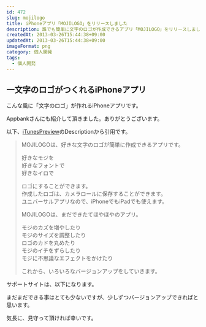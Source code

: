 ```yaml
---
id: 472
slug: mojilogo
title: iPhoneアプリ「MOJILOGO」をリリースしました
description: 誰でも簡単に文字のロゴが作成できるアプリ「MOJILOGO」をリリースしました。はじめての個人開発アプリです。
createdAt: 2013-03-26T15:44:38+09:00
updatedAt: 2013-03-26T15:44:38+09:00
imageFormat: png
category: 個人開発
tags:
  - 個人開発
---
```


## 一文字のロゴがつくれるiPhoneアプリ

こんな風に「文字のロゴ」が作れるiPhoneアプリです。

<app-capture-image article-id="472" img-file-name="mojilogo_icon_big1.png" caption="MOJILOGOでつくった文字のロゴ"></app-capture-image>

Appbankさんにも紹介して頂きました。ありがとうございます。

<app-external-link title="Appbank" note="MOJILOGO: 1文字ロゴをかんたんに作れるアプリ。無料。" link="http://www.appbank.net/2013/02/06/iphone-application/539593.php" img-file-name="appbank.png"></app-external-link>

以下、<a href="https://itunes.apple.com/app/id590388039" target="_blank">iTunesPreview</a>のDescriptionから引用です。

> MOJILOGOは、好きな文字のロゴが簡単に作成できるアプリです。
> 
> 好きなモジを  
> 好きなフォントで  
> 好きなイロで
> 
> ロゴにすることができます。  
> 作成したロゴは、カメラロールに保存することができます。  
> ユニバーサルアプリなので、iPhoneでもiPadでも使えます。
> 
> MOJILOGOは、まだできたてほやほやのアプリ。
> 
> モジのカズを増やしたり  
> モジのサイズを調整したり  
> ロゴのカドを丸めたり  
> モジのイチをずらしたり  
> モジに不思議なエフェクトをかけたり
> 
> これから、いろいろなバージョンアップをしていきます。

サポートサイトは、以下になります。

<app-external-link title="MOJILOGO" note="好きな文字のロゴが簡単に作成できるアプリ" link="https://mojilogo.desr.blue/" img-file-name="mojilogo.png"></app-external-link>

まだまだできる事はとても少ないですが、少しずつバージョンアップできればと思います。

気長に、見守って頂ければ幸いです。

